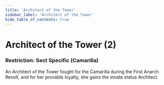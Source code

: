 ```yaml
---
title: 'Architect of the Tower'
sidebar_label: 'Architect of the Tower'
hide_table_of_contents: true
---
```


# Architect of the Tower (2)

### Restriction: Sect Specific (Camarilla)

An Architect of the Tower fought for the Camarilla during the First Anarch Revolt, and for her provable loyalty, she gains the innate status Architect.
